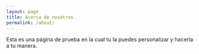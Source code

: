 ```yaml
---
layout: page
title: Acerca de nosotros
permalink: /about/
---
```


Esta es una página de prueba en la cual tu la puedes personalizar y hacerla a tu manera.
